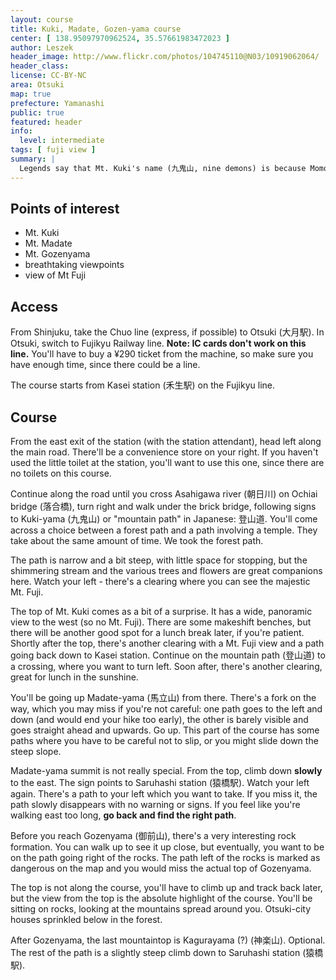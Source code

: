 ```yaml
---
layout: course
title: Kuki, Madate, Gozen-yama course
center: [ 138.95097970962524, 35.57661983472023 ]
author: Leszek
header_image: http://www.flickr.com/photos/104745110@N03/10919062064/
header_class:
license: CC-BY-NC
area: Otsuki
map: true
prefecture: Yamanashi
public: true
featured: header
info:
  level: intermediate
tags: [ fuji view ]
summary: |
  Legends say that Mt. Kuki's name (九鬼山, nine demons) is because Momotaro, the boy born from a peach, fought the devil on top of the mountain. A slightly challenging course, involving long, steep climbs and equally steep descend. Not for beginners, although frequented by older people. Best when the skies are clear, so you can see Mt Fuji from several viewpoints. About 5 hours walking time.
---
```


## Points of interest

 - Mt. Kuki
 - Mt. Madate
 - Mt. Gozenyama
 - breathtaking viewpoints
 - view of Mt Fuji

## Access

From Shinjuku, take the Chuo line (express, if possible) to Otsuki (大月駅). In Otsuki, switch to Fujikyu Railway line. **Note: IC cards don't work on this line.** You'll have to buy a ¥290 ticket from the machine, so make sure you have enough time, since there could be a line.

The course starts from Kasei station (禾生駅) on the Fujikyu line.

## Course

From the east exit of the station (with the station attendant), head left along the main road. There'll be a convenience store on your right. If you haven't used the little toilet at the station, you'll want to use this one, since there are no toilets on this course.

Continue along the road until you cross Asahigawa river (朝日川) on Ochiai bridge (落合橋), turn right and walk under the brick bridge, following signs to Kuki-yama (九鬼山) or "mountain path" in Japanese: 登山道. You'll come across a choice between a forest path and a path involving a temple. They take about the same amount of time. We took the forest path.

The path is narrow and a bit steep, with little space for stopping, but the shimmering stream and the various trees and flowers are great companions here. Watch your left - there's a clearing where you can see the majestic Mt. Fuji.

The top of Mt. Kuki comes as a bit of a surprise. It has a wide, panoramic view to the west (so no Mt. Fuji). There are some makeshift benches, but there will be another good spot for a lunch break later, if you're patient. Shortly after the top, there's another clearing with a Mt. Fuji view and a path going back down to Kasei station. Continue on the mountain path (登山道) to a crossing, where you want to turn left. Soon after, there's another clearing, great for lunch in the sunshine.

You'll be going up Madate-yama (馬立山) from there. There's a fork on the way, which you may miss if you're not careful: one path goes to the left and down (and would end your hike too early), the other is barely visible and goes straight ahead and upwards. Go up. This part of the course has some paths where you have to be careful not to slip, or you might slide down the steep slope.

Madate-yama summit is not really special. From the top, climb down **slowly** to the east. The sign points to Saruhashi station (猿橋駅). Watch your left again. There's a path to your left which you want to take. If you miss it, the path slowly disappears with no warning or signs. If you feel like you're walking east too long, **go back and find the right path**.


Before you reach Gozenyama (御前山), there's a very interesting rock formation. You can walk up to see it up close, but eventually, you want to be on the path going right of the rocks. The path left of the rocks is marked as dangerous on the map and you would miss the actual top of Gozenyama.

The top is not along the course, you'll have to climb up and track back later, but the view from the top is the absolute highlight of the course. You'll be sitting on rocks, looking at the mountains spread around you. Otsuki-city houses sprinkled below in the forest.

After Gozenyama, the last mountaintop is Kagurayama (?) (神楽山). Optional. The rest of the path is a slightly steep climb down to Saruhashi station (猿橋駅).
